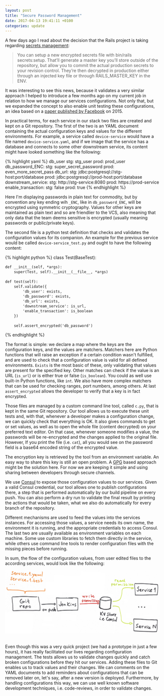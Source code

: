 ```yaml
---
layout: post
title: "Secure Password Management"
date: 2017-04-13 19:41:11 +0100
categories: update
---
```


A few days ago I read about the decision that the Rails project is taking regarding [secrets management](http://weblog.rubyonrails.org/2017/2/23/Rails-5-1-beta1/#encrypted-secrets):

> You can setup a new encrypted secrets file with bin/rails secrets:setup. That’ll generate a master key you’ll store outside of the repository, but allow you to commit the actual production secrets to your revision control. They’re then decrypted in production either through an injected key file or through RAILS_MASTER_KEY in the ENV.

It was interesting to see this news, because it validates a very similar approach I helped to introduce a few months ago on my current job in relation to how we manage our services configurations. Not only that, but we expanded the concept to also enable unit testing these configurations, an idea based on a [paper published by Facebook](https://research.fb.com/publications/holistic-configuration-management-at-facebook/) on 2015.


In practical terms, for each service in our stack two files are created and kept on a Git repository. The first of the two is an YAML document containing the actual configuration keys and values for the different environments. For example, a service called `device-service` would have a file named `device-service.yaml`, and if we image that the service has a database and connects to some other downstream service, its content might have looked something like the following:


{% highlight yaml %}
db_user
  stg: stg_user
  prod: prod_user
db_password_ENC:
  stg: super_secret_password
  prod: even_more_secret_pass
db_url:
  stg: jdbc:postgresql://stg-host:port/database
  prod: jdbc:postgresql://prod-host:port/database
downstream_service:
  stg: http://stg-service:8080
  prod: https://prod-service
enable_transaction:
  stg: false
  prod: true
{% endhighlight %}

Here I'm displaying passwords in plain text for commodity, but by convention any key ending wih `_ENC`, like in `db_password_ENC`, will be encrypted using symmetric cryptography. Values for other keys are maintained as plain text and so are friendlier to the VCS, also meaning that only data that the team deems sensitive is encrypted (usually meaning passwords or public/private keys).

The second file is a python test definition that checks and validates the configuration values for its companion. An example for the previous service would be called `device-service_test.py` and ought to have the following content:

{% highlight python %}
class Test(BaseTest):

    def __init__(self, *args):
        super(Test, self).__init__(__file__, *args)

    def test(self):
        self.validate({
            'db_user': exists,
            'db_password': exists,
            'db_url': exists,
            'downstream_service': is_url,
            'enable_transaction': is_boolean
        })

        self.assert_encrypted('db_password')
{% endhighlight %}

The format is simple: we declare a map where the keys are the configuration keys, and the values are matchers. Matchers here are Python functions that will raise an exception if a certain condition wasn't fulfilled, and are used to check that a configuration value is valid for all defined environments. `Exists` is the most basic of these, only validating that values are present for the specified key. Other matches can check if the value is an URL (`is_url`) or is either true or false (`is_boolean`). You could as well use built-in Python functions, like `int`. We also have more complex matchers that can be used for checking ranges, port numbers, among others. At last `assert_encrypted` allows the developer to verify that a key is in fact encrypted.

Those files are managed by a custom command line tool, called `c.py`, that is kept in the same Git repository. Our tool allows us to execute these unit tests and, with that, whenever a developer makes a configuration change, we can quickly check that everything is OK. It also gives commands to get or set values, as well as to open the whole file (content decrypted) on your preferred text editor. On that case, whenever someone modifies a value, the passwords will be re-encrypted and the changes applied to the original file. However, If you print the file (i.e. `cat`), all you would see on the password field is a base64 encoded string of the encrypted value.

The encryption key is retrieved by the tool from an environment variable. An easy way to share this key is still an open problem. A [GPG](https://www.gnupg.org/) based approach might be the solution here. For now we are keeping it simple and using sharing between developers through secure channels.

We use [Consul](https://www.consul.io/) to expose those configuration values to our services. Given a valid Consul credential, our tool allows one to publish configurations there, a step that is performed automatically by our build pipeline on every push. You can also perform a dry run to validate the final result by printing the actions that would be taken, what we also do automatically for every branch of the repository.

Different mechanisms are used to feed the values into the services instances. For accessing those values, a service needs its own name, the environment it is running, and the appropriate credentials to access Consul. The last two are usually available as environment variables on each machine. Some use custom libraries to fetch them directly in the service, while others use command line tools to render configuration files with the missing pieces before running.

In sum, the flow of the configuration values, from user edited files to the according services, would look like the following:

<center>
  <img src="/assets/2017-04-13-secure-password-management/services_config_stream.jpeg" alt="Configuration values flow"></img>
</center>
<br/>

Even though this was a very quick project (we had a prototype in just a few hours), it has really facilitated our lives regarding configuration management. The tests allows us to validate changes quickly and catch broken configurations before they hit our services. Adding these files to Git enables us to track values and their changes. We can comments on the YAML documents to add reminders about configurations that can be removed later on, let's say, after a new version is deployed. Furthermore, by handling configurations this way, we can use well known software development techniques, i.e. code-reviews, in order to validate changes.
